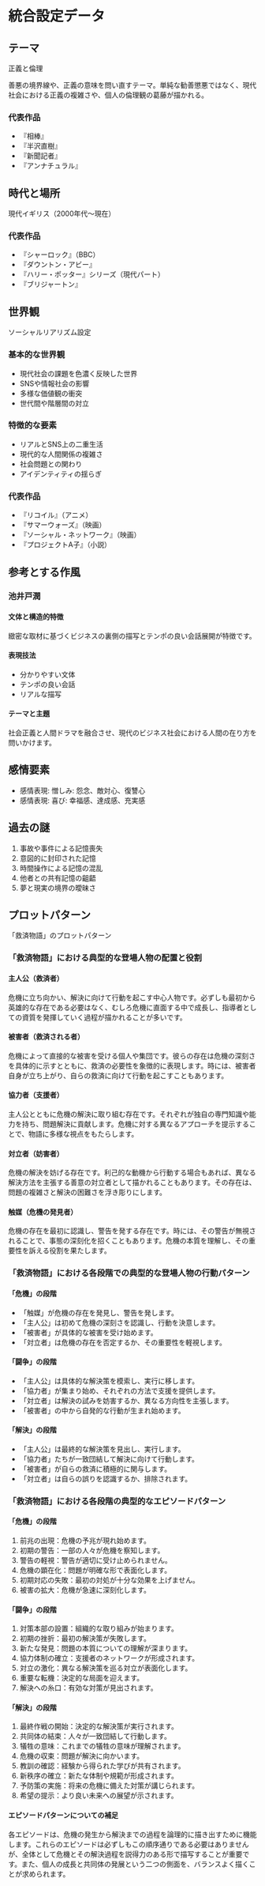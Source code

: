 # 統合設定データ

## テーマ
正義と倫理

善悪の境界線や、正義の意味を問い直すテーマ。単純な勧善懲悪ではなく、現代社会における正義の複雑さや、個人の倫理観の葛藤が描かれる。

### 代表作品
- 『相棒』
- 『半沢直樹』
- 『新聞記者』
- 『アンナチュラル』

## 時代と場所
現代イギリス（2000年代〜現在）

### 代表作品
- 『シャーロック』（BBC）
- 『ダウントン・アビー』
- 『ハリー・ポッター』シリーズ（現代パート）
- 『ブリジャートン』

## 世界観
ソーシャルリアリズム設定

### 基本的な世界観
- 現代社会の課題を色濃く反映した世界
- SNSや情報社会の影響
- 多様な価値観の衝突
- 世代間や階層間の対立

### 特徴的な要素
- リアルとSNS上の二重生活
- 現代的な人間関係の複雑さ
- 社会問題との関わり
- アイデンティティの揺らぎ

### 代表作品
- 『リコイル』（アニメ）
- 『サマーウォーズ』（映画）
- 『ソーシャル・ネットワーク』（映画）
- 『プロジェクトA子』（小説）

## 参考とする作風
### 池井戸潤
#### 文体と構造的特徴
緻密な取材に基づくビジネスの裏側の描写とテンポの良い会話展開が特徴です。

#### 表現技法
- 分かりやすい文体
- テンポの良い会話
- リアルな描写

#### テーマと主題
社会正義と人間ドラマを融合させ、現代のビジネス社会における人間の在り方を問いかけます。

## 感情要素
- 感情表現: 憎しみ: 怨念、敵対心、復讐心
- 感情表現: 喜び: 幸福感、達成感、充実感

## 過去の謎
1. 事故や事件による記憶喪失
2. 意図的に封印された記憶
3. 時間操作による記憶の混乱
4. 他者との共有記憶の齟齬
5. 夢と現実の境界の曖昧さ

## プロットパターン
「救済物語」のプロットパターン

### 「救済物語」における典型的な登場人物の配置と役割

#### 主人公（救済者）

危機に立ち向かい、解決に向けて行動を起こす中心人物です。必ずしも最初から英雄的な存在である必要はなく、むしろ危機に直面する中で成長し、指導者としての資質を発揮していく過程が描かれることが多いです。

#### 被害者（救済される者）

危機によって直接的な被害を受ける個人や集団です。彼らの存在は危機の深刻さを具体的に示すとともに、救済の必要性を象徴的に表現します。時には、被害者自身が立ち上がり、自らの救済に向けて行動を起こすこともあります。

#### 協力者（支援者）

主人公とともに危機の解決に取り組む存在です。それぞれが独自の専門知識や能力を持ち、問題解決に貢献します。危機に対する異なるアプローチを提示することで、物語に多様な視点をもたらします。

#### 対立者（妨害者）

危機の解決を妨げる存在です。利己的な動機から行動する場合もあれば、異なる解決方法を主張する善意の対立者として描かれることもあります。その存在は、問題の複雑さと解決の困難さを浮き彫りにします。

#### 触媒（危機の発見者）

危機の存在を最初に認識し、警告を発する存在です。時には、その警告が無視されることで、事態の深刻化を招くこともあります。危機の本質を理解し、その重要性を訴える役割を果たします。

### 「救済物語」における各段階での典型的な登場人物の行動パターン

#### 「危機」の段階

* 「触媒」が危機の存在を発見し、警告を発します。
* 「主人公」は初めて危機の深刻さを認識し、行動を決意します。
* 「被害者」が具体的な被害を受け始めます。
* 「対立者」は危機の存在を否定するか、その重要性を軽視します。

#### 「闘争」の段階

* 「主人公」は具体的な解決策を模索し、実行に移します。
* 「協力者」が集まり始め、それぞれの方法で支援を提供します。
* 「対立者」は解決の試みを妨害するか、異なる方向性を主張します。
* 「被害者」の中から自発的な行動が生まれ始めます。

#### 「解決」の段階

* 「主人公」は最終的な解決策を見出し、実行します。
* 「協力者」たちが一致団結して解決に向けて行動します。
* 「被害者」が自らの救済に積極的に関与します。
* 「対立者」は自らの誤りを認識するか、排除されます。

### 「救済物語」における各段階の典型的なエピソードパターン

#### 「危機」の段階

1. 前兆の出現：危機の予兆が現れ始めます。
2. 初期の警告：一部の人々が危機を察知します。
3. 警告の軽視：警告が適切に受け止められません。
4. 危機の顕在化：問題が明確な形で表面化します。
5. 初期対応の失敗：最初の対処が十分な効果を上げません。
6. 被害の拡大：危機が急速に深刻化します。

#### 「闘争」の段階

1. 対策本部の設置：組織的な取り組みが始まります。
2. 初期の挫折：最初の解決策が失敗します。
3. 新たな発見：問題の本質についての理解が深まります。
4. 協力体制の確立：支援者のネットワークが形成されます。
5. 対立の激化：異なる解決策を巡る対立が表面化します。
6. 重要な転機：決定的な局面を迎えます。
7. 解決への糸口：有効な対策が見出されます。

#### 「解決」の段階

1. 最終作戦の開始：決定的な解決策が実行されます。
2. 共同体の結束：人々が一致団結して行動します。
3. 犠牲の意味：これまでの犠牲の意味が理解されます。
4. 危機の収束：問題が解決に向かいます。
5. 教訓の確認：経験から得られた学びが共有されます。
6. 新秩序の確立：新たな体制や規範が形成されます。
7. 予防策の実施：将来の危機に備えた対策が講じられます。
8. 希望の提示：より良い未来への展望が示されます。

#### エピソードパターンについての補足

各エピソードは、危機の発生から解決までの過程を論理的に描き出すために機能します。これらのエピソードは必ずしもこの順序通りである必要はありませんが、全体として危機とその解決過程を説得力のある形で描写することが重要です。また、個人の成長と共同体の発展という二つの側面を、バランスよく描くことが求められます。
